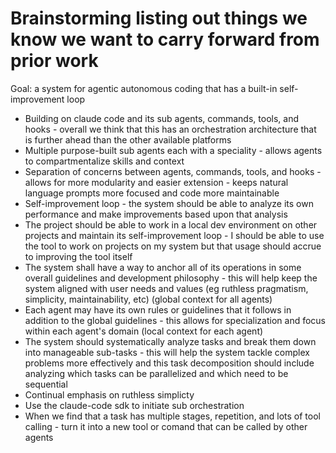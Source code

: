 # Brainstorming listing out things we know we want to carry forward from prior work

Goal: a system for agentic autonomous coding that has a built-in self-improvement loop

- Building on claude code and its sub agents, commands, tools, and hooks - overall we think that this has an orchestration architecture that is further ahead than the other available platforms
- Multiple purpose-built sub agents each with a speciality - allows agents to compartmentalize skills and context
- Separation of concerns between agents, commands, tools, and hooks - allows for more modularity and easier extension - keeps natural language prompts more focused and code more maintainable
- Self-improvement loop - the system should be able to analyze its own performance and make improvements based upon that analysis
- The project should be able to work in a local dev environment on other projects and maintain its self-improvement loop - I should be able to use the tool to work on projects on my system but that usage should accrue to improving the tool itself
- The system shall have a way to anchor all of its operations in some overall guidelines and development philosophy - this will help keep the system aligned with user needs and values (eg ruthless pragmatism, simplicity, maintainability, etc) (global context for all agents)
- Each agent may have its own rules or guidelines that it follows in addition to the global guidelines - this allows for specialization and focus within each agent's domain (local context for each agent)
- The system should systematically analyze tasks and break them down into manageable sub-tasks - this will help the system tackle complex problems more effectively and this task decomposition should include analyzing which tasks can be parallelized and which need to be sequential
- Continual emphasis on ruthless simplicty
- Use the claude-code sdk to initiate sub orchestration
- When we find that a task has multiple stages, repetition, and lots of tool calling - turn it into a new tool or comand that can be called by other agents
